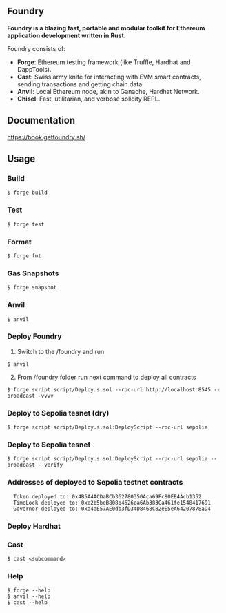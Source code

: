 ## Foundry

**Foundry is a blazing fast, portable and modular toolkit for Ethereum application development written in Rust.**

Foundry consists of:

- **Forge**: Ethereum testing framework (like Truffle, Hardhat and DappTools).
- **Cast**: Swiss army knife for interacting with EVM smart contracts, sending transactions and getting chain data.
- **Anvil**: Local Ethereum node, akin to Ganache, Hardhat Network.
- **Chisel**: Fast, utilitarian, and verbose solidity REPL.

## Documentation

https://book.getfoundry.sh/

## Usage

### Build

```shell
$ forge build
```

### Test

```shell
$ forge test
```

### Format

```shell
$ forge fmt
```

### Gas Snapshots

```shell
$ forge snapshot
```

### Anvil

```shell
$ anvil
```

### Deploy Foundry

1. Switch to the /foundry and run

```shell
$ anvil
```

2. From /foundry folder run next command to deploy all contracts

```shell
$ forge script script/Deploy.s.sol --rpc-url http://localhost:8545 --broadcast -vvvv
```

### Deploy to Sepolia tesnet (dry)

```shell
$ forge script script/Deploy.s.sol:DeployScript --rpc-url sepolia
```

### Deploy to Sepolia tesnet

```shell
$ forge script script/Deploy.s.sol:DeployScript --rpc-url sepolia --broadcast --verify
```

### Addresses of deployed to Sepolia testnet contracts

```
  Token deployed to: 0x4B5A4ACDaBCb362780350Aca69Fc80EE4Acb1352
  TimeLock deployed to: 0xe2b5beB808b4626ea6Ab383Ca461fe1548417691
  Governor deployed to: 0xa4aE57AE0db3fD34D8468C82eE5eA64207878aD4
```

### Deploy Hardhat

### Cast

```shell
$ cast <subcommand>
```

### Help

```shell
$ forge --help
$ anvil --help
$ cast --help
```
